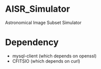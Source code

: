 # AISR_Simulator
Astronomical Image Subset Simulator

# Dependency
* mysql-client (which depends on openssl)
* CFITSIO (which depends on curl)
